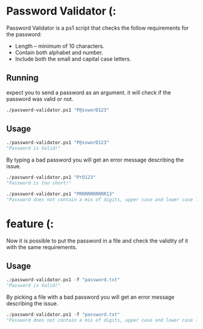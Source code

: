 # Password Validator (:
Password Validator is a ps1 script that checks the follow requirements for the password:

* Length – minimum of 10 characters.
* Contain both alphabet and number.
* Include both the small and capital case letters.
## Running

expect you to send a password as an argument. it will check if the password was valid or not.

```bash
./password-validator.ps1 "P@ssworD123"
```

## Usage

```python
./password-validator.ps1 "P@ssworD123"
"Password is Valid!"
```
By typing a bad password you will get an error message describing the issue.

```python
./password-validator.ps1 "PrD123"
"Password is too short!"
```
```python
./password-validator.ps1 "PRRRRRRRRRR13"
"Password does not contain a mix of digits, upper case and lower case letters!"
```
# feature (:
Now it is possible to put the password in a file and check the validity of it with the same requirements.

## Usage

```python
./password-validator.ps1 -f "password.txt"                                  (P@ssworD123)
"Password is Valid!"
```
By picking a file with a bad password you will get an error message describing the issue.

```python
./password-validator.ps1 -f "password.txt"                                  (PRRRRRRRRRR13)
"Password does not contain a mix of digits, upper case and lower case letters!"
```
